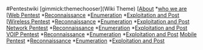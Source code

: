 <!--
  -- Name of your wiki
  -- Do NOT remove the leading `#` character.
  -->
#Pentestwiki
[gimmick:themechooser](Wiki Theme)
[[About]()
 *[who we are](pages/about.md)
[[Web Pentest]()
 *[Reconnaissance](pages/webpentest.md)
 *[Enumeration](pages/webpentest.md)
 *[Exploitation and Post](pages/webpentest.md)
[[Wireless Pentest]()
 *[Reconnaissance](pages/webpentest.md)
 *[Enumeration](pages/webpentest.md)
 *[Exploitation and Post](pages/webpentest.md)
[Network Pentest]()
 *[Reconnaissance](pages/webpentest.md)
 *[Enumeration](pages/webpentest.md)
 *[Exploitation and Post](pages/webpentest.md)
[VOIP Pentest]()
 *[Reconnaissance](pages/webpentest.md)
 *[Enumeration](pages/webpentest.md)
 *[Exploitation and Post](pages/webpentest.md)
[Mobile Pentest]()
 *[Reconnaissance](pages/webpentest.md)
 *[Enumeration](pages/webpentest.md)
 *[Exploitation and Post](pages/webpentest.md)
 <script type="text/javascript"> 
$(document).ready(function() { 
$('div.view').hide(); 
$('div.slide').click(function() {
$(this).next('div.view').slideToggle('fast'); 
return false; 
}); 
}); 
</script>
